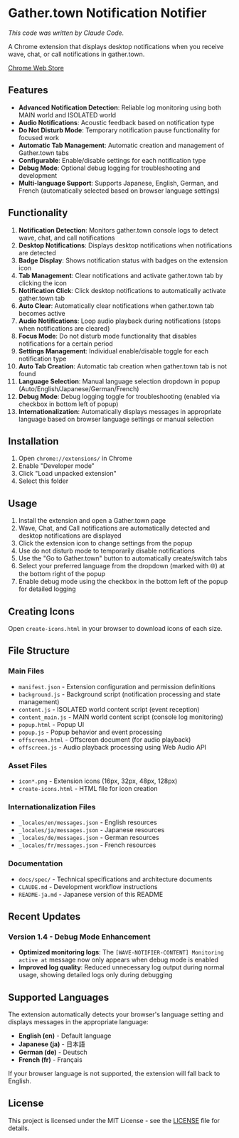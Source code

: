 # Gather.town Notification Notifier

*This code was written by Claude Code.*

A Chrome extension that displays desktop notifications when you receive wave, chat, or call notifications in gather.town.

[Chrome Web Store](https://chromewebstore.google.com/detail/gathertown-wavechat-notif/ipilclmmmipimknhiklcnpidkcdjooad?authuser=0)

## Features

- **Advanced Notification Detection**: Reliable log monitoring using both MAIN world and ISOLATED world
- **Audio Notifications**: Acoustic feedback based on notification type
- **Do Not Disturb Mode**: Temporary notification pause functionality for focused work
- **Automatic Tab Management**: Automatic creation and management of Gather.town tabs
- **Configurable**: Enable/disable settings for each notification type
- **Debug Mode**: Optional debug logging for troubleshooting and development
- **Multi-language Support**: Supports Japanese, English, German, and French (automatically selected based on browser language settings)

## Functionality

1. **Notification Detection**: Monitors gather.town console logs to detect wave, chat, and call notifications
2. **Desktop Notifications**: Displays desktop notifications when notifications are detected
3. **Badge Display**: Shows notification status with badges on the extension icon
4. **Tab Management**: Clear notifications and activate gather.town tab by clicking the icon
5. **Notification Click**: Click desktop notifications to automatically activate gather.town tab
6. **Auto Clear**: Automatically clear notifications when gather.town tab becomes active
7. **Audio Notifications**: Loop audio playback during notifications (stops when notifications are cleared)
8. **Focus Mode**: Do not disturb mode functionality that disables notifications for a certain period
9. **Settings Management**: Individual enable/disable toggle for each notification type
10. **Auto Tab Creation**: Automatic tab creation when gather.town tab is not found
11. **Language Selection**: Manual language selection dropdown in popup (Auto/English/Japanese/German/French)
12. **Debug Mode**: Debug logging toggle for troubleshooting (enabled via checkbox in bottom left of popup)
13. **Internationalization**: Automatically displays messages in appropriate language based on browser language settings or manual selection

## Installation

1. Open `chrome://extensions/` in Chrome
2. Enable "Developer mode"
3. Click "Load unpacked extension"
4. Select this folder

## Usage

1. Install the extension and open a Gather.town page
2. Wave, Chat, and Call notifications are automatically detected and desktop notifications are displayed
3. Click the extension icon to change settings from the popup
4. Use do not disturb mode to temporarily disable notifications
5. Use the "Go to Gather.town" button to automatically create/switch tabs
6. Select your preferred language from the dropdown (marked with 🌐) at the bottom right of the popup
7. Enable debug mode using the checkbox in the bottom left of the popup for detailed logging

## Creating Icons

Open `create-icons.html` in your browser to download icons of each size.

## File Structure

### Main Files
- `manifest.json` - Extension configuration and permission definitions
- `background.js` - Background script (notification processing and state management)
- `content.js` - ISOLATED world content script (event reception)
- `content_main.js` - MAIN world content script (console log monitoring)
- `popup.html` - Popup UI
- `popup.js` - Popup behavior and event processing
- `offscreen.html` - Offscreen document (for audio playback)
- `offscreen.js` - Audio playback processing using Web Audio API

### Asset Files
- `icon*.png` - Extension icons (16px, 32px, 48px, 128px)
- `create-icons.html` - HTML file for icon creation

### Internationalization Files
- `_locales/en/messages.json` - English resources
- `_locales/ja/messages.json` - Japanese resources
- `_locales/de/messages.json` - German resources
- `_locales/fr/messages.json` - French resources

### Documentation
- `docs/spec/` - Technical specifications and architecture documents
- `CLAUDE.md` - Development workflow instructions
- `README-ja.md` - Japanese version of this README

## Recent Updates

### Version 1.4 - Debug Mode Enhancement
- **Optimized monitoring logs**: The `[WAVE-NOTIFIER-CONTENT] Monitoring active at` message now only appears when debug mode is enabled
- **Improved log quality**: Reduced unnecessary log output during normal usage, showing detailed logs only during debugging

## Supported Languages

The extension automatically detects your browser's language setting and displays messages in the appropriate language:

- **English (en)** - Default language
- **Japanese (ja)** - 日本語
- **German (de)** - Deutsch
- **French (fr)** - Français

If your browser language is not supported, the extension will fall back to English.

## License

This project is licensed under the MIT License - see the [LICENSE](LICENSE) file for details.

